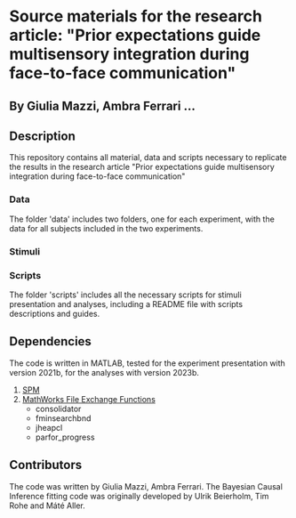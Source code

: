 # Source materials for the research article: "Prior expectations guide multisensory integration during face-to-face communication"
## By Giulia Mazzi, Ambra Ferrari ...

## Description
This repository contains all material, data and scripts necessary to replicate the results in the research article "Prior expectations guide multisensory integration during face-to-face communication"

### Data
The folder 'data' includes two folders, one for each experiment, with the data for all subjects included in the two experiments.

### Stimuli

### Scripts
The folder 'scripts' includes all the necessary scripts for stimuli presentation and analyses, including a README file with scripts descriptions and guides.

## Dependencies
The code is written in MATLAB, tested for the experiment presentation with version 2021b, for the analyses with version 2023b.

1. [SPM](https://www.fil.ion.ucl.ac.uk/spm/)
2. [MathWorks File Exchange Functions](https://uk.mathworks.com/matlabcentral/fileexchange/?s_tid=gn_mlc_fx)
   * consolidator
   * fminsearchbnd
   * jheapcl
   * parfor_progress

## Contributors
The code was written by Giulia Mazzi, Ambra Ferrari. The Bayesian Causal Inference fitting code was originally developed by Ulrik Beierholm, Tim Rohe and Máté Aller.
